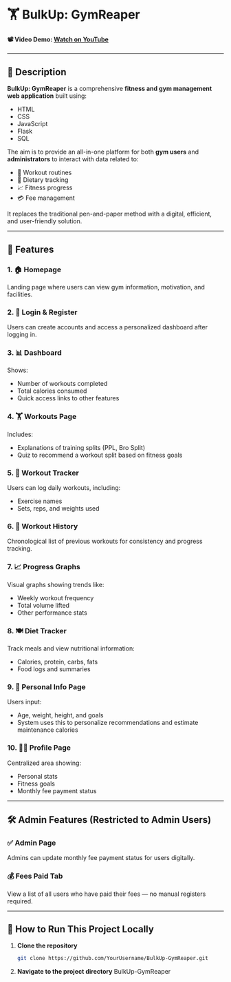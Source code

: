 # 🏋️ BulkUp: GymReaper

#### 📽️ Video Demo: [Watch on YouTube](https://youtu.be/4T4zizVljX8)

---

## 📌 Description

**BulkUp: GymReaper** is a comprehensive **fitness and gym management web application** built using:

- HTML
- CSS
- JavaScript
- Flask
- SQL

The aim is to provide an all-in-one platform for both **gym users** and **administrators** to interact with data related to:

- 💪 Workout routines  
- 🥗 Dietary tracking  
- 📈 Fitness progress  
- 💳 Fee management  

It replaces the traditional pen-and-paper method with a digital, efficient, and user-friendly solution.

---

## 🚀 Features

### 1. 🏠 Homepage
Landing page where users can view gym information, motivation, and facilities.

### 2. 🔐 Login & Register
Users can create accounts and access a personalized dashboard after logging in.

### 3. 📊 Dashboard
Shows:
- Number of workouts completed
- Total calories consumed
- Quick access links to other features

### 4. 🏋️ Workouts Page
Includes:
- Explanations of training splits (PPL, Bro Split)
- Quiz to recommend a workout split based on fitness goals

### 5. 📘 Workout Tracker
Users can log daily workouts, including:
- Exercise names
- Sets, reps, and weights used

### 6. 📆 Workout History
Chronological list of previous workouts for consistency and progress tracking.

### 7. 📈 Progress Graphs
Visual graphs showing trends like:
- Weekly workout frequency
- Total volume lifted
- Other performance stats

### 8. 🍽️ Diet Tracker
Track meals and view nutritional information:
- Calories, protein, carbs, fats
- Food logs and summaries

### 9. 👤 Personal Info Page
Users input:
- Age, weight, height, and goals
- System uses this to personalize recommendations and estimate maintenance calories

### 10. 🙍‍♂️ Profile Page
Centralized area showing:
- Personal stats
- Fitness goals
- Monthly fee payment status

---

## 🛠️ Admin Features (Restricted to Admin Users)

### ✅ Admin Page
Admins can update monthly fee payment status for users digitally.

### 💰 Fees Paid Tab
View a list of all users who have paid their fees — no manual registers required.

---

## 📂 How to Run This Project Locally

1. **Clone the repository**
   ```bash
   git clone https://github.com/YourUsername/BulkUp-GymReaper.git

2. **Navigate to the project directory**
   BulkUp-GymReaper